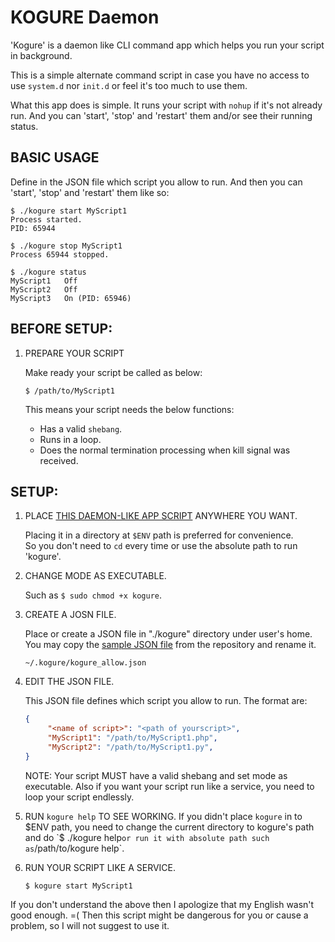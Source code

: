 # KOGURE Daemon

'Kogure' is a daemon like CLI command app which helps you run your script in background. 

This is a simple alternate command script in case you have no access to use `system.d` nor `init.d` or feel it's too much to use them.

What this app does is simple. It runs your script with `nohup` if it's not already run. And you can 'start', 'stop' and 'restart' them and/or see their running status.

## BASIC USAGE

Define in the JSON file which script you allow to run. And then you can 'start', 'stop' and 'restart' them like so:

```ShellSession
$ ./kogure start MyScript1
Process started.
PID: 65944
```

```ShellSession
$ ./kogure stop MyScript1
Process 65944 stopped.
```

```ShellSession
$ ./kogure status
MyScript1	Off
MyScript2	Off
MyScript3	On (PID: 65946)
```


## BEFORE SETUP:

1. PREPARE YOUR SCRIPT

    Make ready your script be called as below:
    
    ```
    $ /path/to/MyScript1
    ```
    
    This means your script needs the below functions:

    - Has a valid `shebang`.
    - Runs in a loop.
    - Does the normal termination processing when kill signal was received. 

## SETUP:

1. PLACE [THIS DAEMON-LIKE APP SCRIPT](https://github.com/KEINOS/kogure/blob/master/kogure) ANYWHERE YOU WANT.

    Placing it in a directory at `$ENV` path is preferred for convenience.  
    So you don't need to `cd` every time or use the absolute path to run 'kogure'.

1. CHANGE MODE AS EXECUTABLE.

    Such as `$ sudo chmod +x kogure`.

1. CREATE A JOSN FILE.

    Place or create a JSON file in "./kogure" directory under user's home. You may copy the [sample JSON file](https://github.com/KEINOS/kogure/blob/master/sample-kogure_allow.json) from the repository and rename it.
    ```
    ~/.kogure/kogure_allow.json
    ```

1. EDIT THE JSON FILE.

    This JSON file defines which script you allow to run. The format are:

    ```json
    {
         "<name of script>": "<path of yourscript>",
         "MyScript1": "/path/to/MyScript1.php",
         "MyScript2": "/path/to/MyScript1.py",
    }
    ```

    NOTE: Your script MUST have a valid shebang and set mode as executable.
    Also if you want your script run like a service, you need to loop your
    script endlessly.

1. RUN `kogure help` TO SEE WORKING.
    If you didn't place `kogure` in to $ENV path, you need to change the
    current directory to kogure's path and do `$ ./kogure help` or run
    it with absolute path such as `/path/to/kogure help`.

1. RUN YOUR SCRIPT LIKE A SERVICE.

    ```
    $ kogure start MyScript1
    ```

If you don't understand the above then I apologize that my English wasn't good enough. =(
Then this script might be dangerous for you or cause a problem, so I will not suggest to use it.

